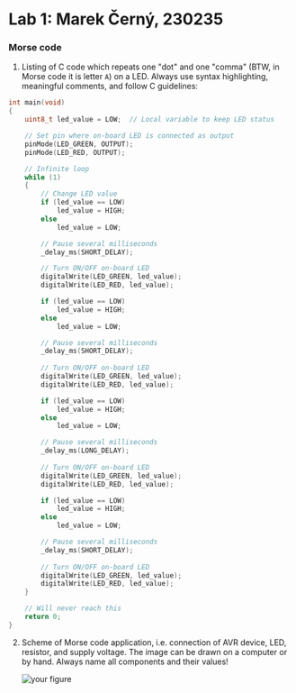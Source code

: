 # Lab 1: Marek Černý, 230235

### Morse code

1. Listing of C code which repeats one "dot" and one "comma" (BTW, in Morse code it is letter `A`) on a LED. Always use syntax highlighting, meaningful comments, and follow C guidelines:

```c
int main(void)
{
    uint8_t led_value = LOW;  // Local variable to keep LED status

    // Set pin where on-board LED is connected as output
    pinMode(LED_GREEN, OUTPUT);
    pinMode(LED_RED, OUTPUT);

    // Infinite loop
    while (1)
    {
        // Change LED value
        if (led_value == LOW)
            led_value = HIGH;
        else
            led_value = LOW;

        // Pause several milliseconds
        _delay_ms(SHORT_DELAY);

        // Turn ON/OFF on-board LED
        digitalWrite(LED_GREEN, led_value);
        digitalWrite(LED_RED, led_value);

        if (led_value == LOW)
            led_value = HIGH;
        else
            led_value = LOW;

        // Pause several milliseconds
        _delay_ms(SHORT_DELAY);
        
        // Turn ON/OFF on-board LED
        digitalWrite(LED_GREEN, led_value);
        digitalWrite(LED_RED, led_value);

        if (led_value == LOW)
            led_value = HIGH;
        else
            led_value = LOW;

        // Pause several milliseconds
        _delay_ms(LONG_DELAY);
        
        // Turn ON/OFF on-board LED
        digitalWrite(LED_GREEN, led_value);
        digitalWrite(LED_RED, led_value);

        if (led_value == LOW)
            led_value = HIGH;
        else
            led_value = LOW;

        // Pause several milliseconds
        _delay_ms(SHORT_DELAY);
        
        // Turn ON/OFF on-board LED
        digitalWrite(LED_GREEN, led_value);
        digitalWrite(LED_RED, led_value);
    }

    // Will never reach this
    return 0;
}
```

2. Scheme of Morse code application, i.e. connection of AVR device, LED, resistor, and supply voltage. The image can be drawn on a computer or by hand. Always name all components and their values!

   ![your figure]()
